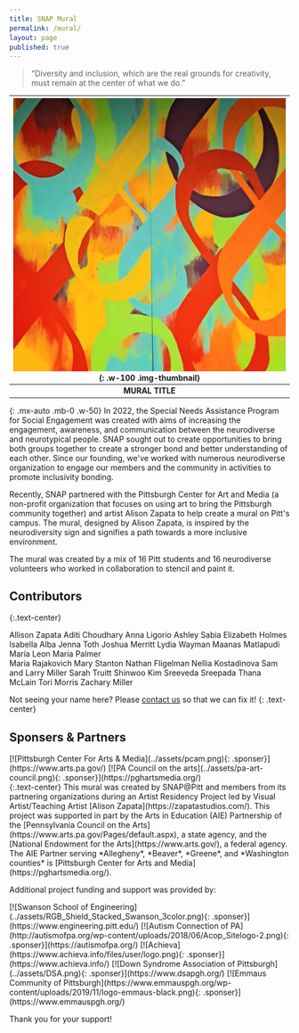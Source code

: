 ```yaml
---
title: SNAP Mural
permalink: /mural/
layout: page
published: true
---
```


<div class="card mb-3">
  <div class="card-body w-75 mx-auto">
    <blockquote class="blockquote mb-0 text-center computer-modern">
      <p>“Diversity and inclusion, which are the real grounds for creativity, must remain at the center of what we do.”</p>
      <footer class="text-end">
      </footer>
    </blockquote>
  </div>
</div>



|![Mural](../assets/mural_demo.webp){: .w-100 .img-thumbnail}|
| :-----------------------------------------------------------------------------------------------------------: |
|                                              **MURAL TITLE**                                              |
{: .mx-auto .mb-0 .w-50}
In 2022, the Special Needs Assistance Program for Social Engagement was created with aims of increasing the engagement, awareness, and communication between the neurodiverse and neurotypical people. SNAP sought out to create opportunities to bring both groups together to create a stronger bond and better understanding of each other. Since our founding, we've worked with numerous neurodiverse organization to engage our members and the community in activities to promote inclusivity bonding.

Recently, SNAP partnered with the Pittsburgh Center for Art and Media (a non-profit organization that focuses on using art to bring the Pittsburgh community together) and artist Alison Zapata to help create a mural on Pitt's campus. The mural, designed by Alison Zapata, is inspired by the neurodiversity sign and signifies a path towards a more inclusive environment.

The mural was created by a mix of 16 Pitt students and 16 neurodiverse volunteers who worked in collaboration to stencil and paint it.

## Contributors
{:.text-center}
<div class="container">
<div class="row">
<div class="col text-center" markdown="1">
Allison Zapata  
Aditi Choudhary  
Anna Ligorio  
Ashley Sabia  
Elizabeth Holmes  
Isabella Alba  
Jenna Toth  
Joshua Merritt  
Lydia Wayman  
Maanas Matlapudi  
Maria Leon  
Maria Palmer   
</div>
<div class="col text-center" markdown="1">
Maria Rajakovich  
Mary Stanton  
Nathan Fligelman  
Nellia Kostadinova  
Sam and Larry Miller  
Sarah Truitt  
Shinwoo Kim  
Sreeveda Sreepada  
Thana McLain  
Tori Morris  
Zachary Miller  
</div>
</div>
</div>

Not seeing your name here? Please [contact us](/contact/) so that we can fix it!
{: .text-center}

## Sponsers & Partners
<div class="text-center" markdown="1">
[![Pittsburgh Center For Arts & Media](../assets/pcam.png){: .sponser}](https://www.arts.pa.gov/)
[![PA Council on the arts](../assets/pa-art-council.png){: .sponser}](https://pghartsmedia.org/)
</div>
{:.text-center}
This mural was created by SNAP@Pitt and members from its partnering organizations during an Artist Residency Project led by Visual Artist/Teaching Artist [Alison Zapata](https://zapatastudios.com/). This project was supported in part by the Arts in Education (AIE) Partnership of the [Pennsylvania Council on the Arts](https://www.arts.pa.gov/Pages/default.aspx), a state agency, and the [National Endowment for the Arts](https://www.arts.gov/), a federal agency. The AIE Partner serving *Allegheny*, *Beaver*, *Greene*, and *Washington counties* is [Pittsburgh Center for Arts and Media](https://pghartsmedia.org/).

Additional project funding and support was provided by: 

<div class="text-center" markdown="1">
[![Swanson School of Engineering](../assets/RGB_Shield_Stacked_Swanson_3color.png){: .sponser}](https://www.engineering.pitt.edu/)
[![Autism Connection of PA](http://autismofpa.org/wp-content/uploads/2018/06/Acop_Sitelogo-2.png){: .sponser}](https://autismofpa.org/)
[![Achieva](https://www.achieva.info/files/user/logo.png){: .sponser}](https://www.achieva.info/)
[![Down Syndrome Association of Pittsburgh](../assets/DSA.png){: .sponser}](https://www.dsapgh.org/)
[![Emmaus Community of Pittsburgh](https://www.emmauspgh.org/wp-content/uploads/2019/11/logo-emmaus-black.png){: .sponser}](https://www.emmauspgh.org/)
<p class="display-6">Thank you for your support!</p>
</div>




<style>
    .sponser{
        max-width: 350px;
        max-height: 100px;
    }
</style>